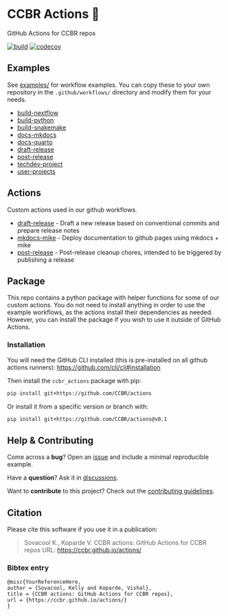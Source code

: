 <!-- README.md is generated from README.qmd. Please edit that file -->

# CCBR Actions 🤖

GitHub Actions for CCBR repos

[![build](https://github.com/CCBR/actions/actions/workflows/build-python.yml/badge.svg)](https://github.com/CCBR/actions/actions/workflows/build-python.yml)
[![codecov](https://codecov.io/gh/CCBR/actions/graph/badge.svg?token=yCtBbX4tap)](https://codecov.io/gh/CCBR/actions)

## Examples

See [examples/](examples) for workflow examples. You can copy these to
your own repository in the `.github/workflows/` directory and modify
them for your needs.

- [build-nextflow](examples/build-nextflow.yml)
- [build-python](examples/build-python.yml)
- [build-snakemake](examples/build-snakemake.yml)
- [docs-mkdocs](examples/docs-mkdocs.yml)
- [docs-quarto](examples/docs-quarto.yml)
- [draft-release](examples/draft-release.yml)
- [post-release](examples/post-release.yml)
- [techdev-project](examples/techdev-project.yml)
- [user-projects](examples/user-projects.yml)

## Actions

Custom actions used in our github workflows.

- [draft-release](draft-release) - Draft a new release based on
  conventional commits and prepare release notes
- [mkdocs-mike](mkdocs-mike) - Deploy documentation to github pages
  using mkdocs + mike
- [post-release](post-release) - Post-release cleanup chores, intended
  to be triggered by publishing a release

## Package

This repo contains a python package with helper functions for some of
our custom actions. You do not need to install anything in order to use
the example workflows, as the actions install their dependencies as
needed. However, you can install the package if you wish to use it
outside of GitHub Actions.

### Installation

You will need the GitHub CLI installed (this is pre-installed on all
github actions runners): https://github.com/cli/cli#installation

Then install the `ccbr_actions` package with pip:

```bash
pip install git+https://github.com/CCBR/actions
```

Or install it from a specific version or branch with:

```bash
pip install git+https://github.com/CCBR/actions@v0.1
```

## Help & Contributing

Come across a **bug**? Open an [issue](https://github.com/CCBR/actions/issues) and include a minimal reproducible example.

Have a **question**? Ask it in [discussions](https://github.com/CCBR/actions/discussions).

Want to **contribute** to this project? Check out the [contributing guidelines](.github/CONTRIBUTING.md).

## Citation

Please cite this software if you use it in a publication:

> Sovacool K., Koparde V. CCBR actions: GitHub Actions for CCBR repos
> URL: https://ccbr.github.io/actions/

### Bibtex entry

    @misc{YourReferenceHere,
    author = {Sovacool, Kelly and Koparde, Vishal},
    title = {CCBR actions: GitHub Actions for CCBR repos},
    url = {https://ccbr.github.io/actions/}
    }
